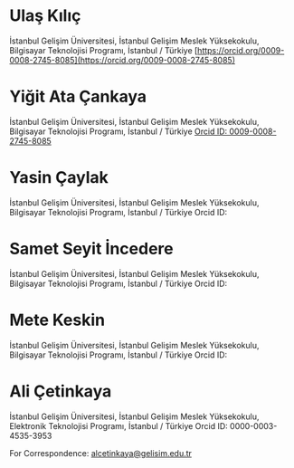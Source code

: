 # Ulaş Kılıç 
İstanbul Gelişim Üniversitesi, İstanbul Gelişim Meslek Yüksekokulu, Bilgisayar Teknolojisi Programı, İstanbul / Türkiye
[https://orcid.org/0009-0008-2745-8085](https://orcid.org/0009-0008-2745-8085)

# Yiğit Ata Çankaya
İstanbul Gelişim Üniversitesi, İstanbul Gelişim Meslek Yüksekokulu, Bilgisayar Teknolojisi Programı, İstanbul / Türkiye
[Orcid ID: 0009-0008-2745-8085](https://orcid.org/0009-0009-8477-2094) 

# Yasin Çaylak 
İstanbul Gelişim Üniversitesi, İstanbul Gelişim Meslek Yüksekokulu, Bilgisayar Teknolojisi Programı, İstanbul / Türkiye
Orcid ID: 

# Samet Seyit İncedere 
İstanbul Gelişim Üniversitesi, İstanbul Gelişim Meslek Yüksekokulu, Bilgisayar Teknolojisi Programı, İstanbul / Türkiye
Orcid ID: 

# Mete Keskin
İstanbul Gelişim Üniversitesi, İstanbul Gelişim Meslek Yüksekokulu, Bilgisayar Teknolojisi Programı, İstanbul / Türkiye
Orcid ID: 

# Ali Çetinkaya
İstanbul Gelişim Üniversitesi, İstanbul Gelişim Meslek Yüksekokulu, Elektronik Teknolojisi Programı, İstanbul / Türkiye
Orcid ID: 0000-0003-4535-3953

For Correspondence: alcetinkaya@gelisim.edu.tr
